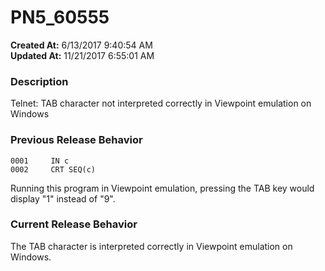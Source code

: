 # PN5_60555

**Created At:** 6/13/2017 9:40:54 AM  
**Updated At:** 11/21/2017 6:55:01 AM  


### Description

Telnet: TAB character not interpreted correctly in Viewpoint emulation on Windows



### Previous Release Behavior

```
0001     IN c
0002     CRT SEQ(c)
```

Running this program in Viewpoint emulation, pressing the TAB key would display "1" instead of "9".



### Current Release Behavior

The TAB character is interpreted correctly in Viewpoint emulation on Windows.
